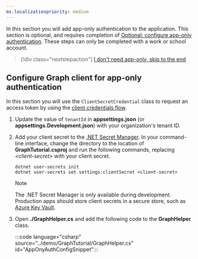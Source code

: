 ```yaml
---
ms.localizationpriority: medium
---
```


<!-- markdownlint-disable MD041 -->

In this section you will add app-only authentication to the application. This section is optional, and requires completion of [Optional: configure app-only authentication](?tutorial-step=7). These steps can only be completed with a work or school account.

> [!div class="nextstepaction"]
> [I don't need app-only, skip to the end](?tutorial-step=10)

## Configure Graph client for app-only authentication

In this section you will use the `ClientSecretCredential` class to request an access token by using the [client credentials flow](https://docs.microsoft.com/azure/active-directory/develop/v2-oauth2-client-creds-grant-flow).

1. Update the value of `tenantId` in **appsettings.json** (or **appsettings.Development.json**) with your organization's tenant ID.

1. Add your client secret to the [.NET Secret Manager](https://docs.microsoft.com/aspnet/core/security/app-secrets). In your command-line interface, change the directory to the location of **GraphTutorial.csproj** and run the following commands, replacing *&lt;client-secret&gt;* with your client secret.

    ```dotnetcli
    dotnet user-secrets init
    dotnet user-secrets set settings:clientSecret <client-secret>
    ```

    > [!NOTE]
    > The .NET Secret Manager is only available during development. Production apps should store client secrets in a secure store, such as [Azure Key Vault](https://docs.microsoft.com/azure/key-vault/general/overview).

1. Open **./GraphHelper.cs** and add the following code to the **GraphHelper** class.

    :::code language="csharp" source="../demo/GraphTutorial/GraphHelper.cs" id="AppOnyAuthConfigSnippet":::
